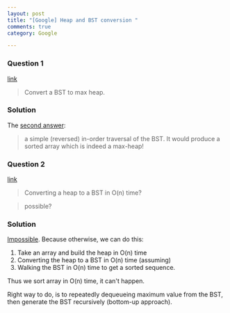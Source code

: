 ```yaml
---
layout: post
title: "[Google] Heap and BST conversion "
comments: true
category: Google

---
```


### Question 1

[link](http://www.careercup.com/question?id=4281027)

> Convert a BST to max heap. 

### Solution 

The [second answer](http://www.careercup.com/question?id=4281027): 

> a simple (reversed) in-order traversal of the BST. It would produce a sorted array which is indeed a max-heap!

### Question 2

[link](http://stackoverflow.com/questions/14106821/converting-a-heap-to-a-bst-in-on-time)

> Converting a heap to a BST in O(n) time?

> possible? 

### Solution 

[Impossible](http://stackoverflow.com/a/14107362). Because otherwise, we can do this: 

1. Take an array and build the heap in O(n) time
1. Converting the heap to a BST in O(n) time (assuming) 
1. Walking the BST in O(n) time to get a sorted sequence.

Thus we sort array in O(n) time, it can't happen. 

Right way to do, is to repeatedly dequeueing maximum value from the BST, then generate the BST recursively (bottom-up approach). 
